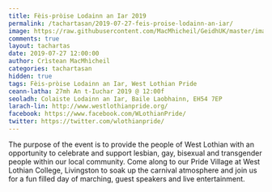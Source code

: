 ```yaml
---
title: Fèis-pròise Lodainn an Iar 2019
permalink: /tachartasan/2019-07-27-feis-proise-lodainn-an-iar/
image: https://raw.githubusercontent.com/MacMhicheil/GeidhUK/master/images/2019-07-27-feis-proise-lodainn-an-iar.jpg
comments: true
layout: tachartas
date: 2019-07-27 12:00:00
author: Crìstean MacMhìcheil
categories: tachartasan
hidden: true
tags: Fèis-pròise Lodainn an Iar, West Lothian Pride
ceann-latha: 27mh An t-Iuchar 2019 @ 12:00f
seoladh: Colaiste Lodainn an Iar, Baile Laobhainn, EH54 7EP
larach-lin: http://www.westlothianpride.org/
facebook: https://www.facebook.com/WLothianPride/
twitter: https://twitter.com/wlothianpride/
---
```


The purpose of the event is to provide the people of West Lothian with an opportunity to celebrate and support lesbian, gay, bisexual and transgender people within our local community. Come along to our Pride Village at West Lothian College, Livingston to soak up the carnival atmosphere and join us for a fun filled day of marching, guest speakers and live entertainment.

<!--more-->
